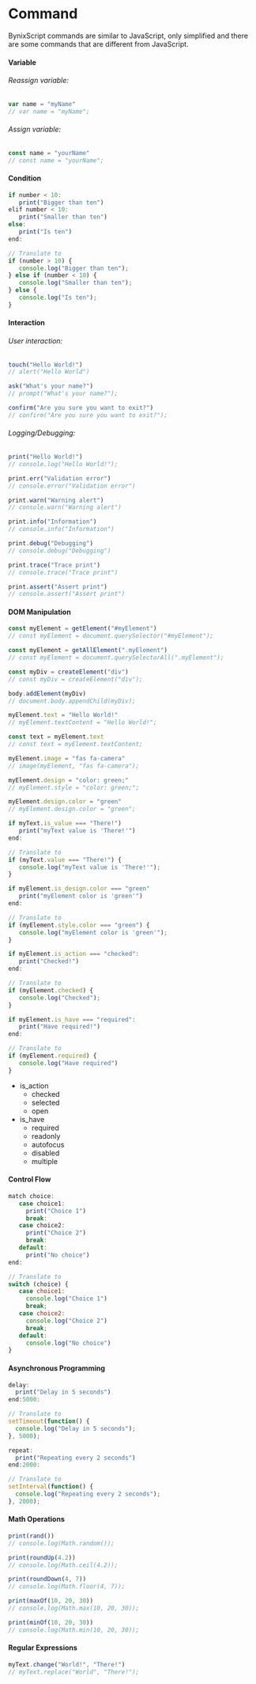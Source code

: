 # Command
BynixScript commands are similar to JavaScript, only simplified and there are some commands that are different from JavaScript.
#### Variable
###### Reassign variable:
```javascript
var name = "myName"
// var name = "myName";
```
###### Assign variable:
```javascript
const name = "yourName"
// const name = "yourName";
```
#### Condition
```javascript
if number < 10:
   print("Bigger than ten")
elif number < 10:
   print("Smaller than ten")
else:
   print("Is ten")
end:

// Translate to
if (number > 10) {
   console.log("Bigger than ten");
} else if (number < 10) {
   console.log("Smaller than ten");
} else {
   console.log("Is ten");
}
```
#### Interaction
###### User interaction:
```javascript
touch("Hello World!")
// alert("Hello World")

ask("What's your name?")
// prompt("What's your name?");

confirm("Are you sure you want to exit?")
// confirm("Are you sure you want to exit?");
```
###### Logging/Debugging:
```javascript
print("Hello World!")
// console.log("Hello World!");

print.err("Validation error")
// console.error("Validation error")

print.warn("Warning alert")
// console.warn("Warning alert")

print.info("Information")
// console.info("Information")

print.debug("Debugging")
// console.debug("Debugging")

print.trace("Trace print")
// console.trace("Trace print")

print.assert("Assert print")
// console.assert("Assert print")
```
#### DOM Manipulation
```javascript
const myElement = getElement("#myElement")
// const myElement = document.querySelector("#myElement");

const myElement = getAllElement(".myElement")
// const myElement = document.querySelectorAll(".myElement");

const myDiv = createElement("div")
// const myDiv = createElement("div");

body.addElement(myDiv)
// document.body.appendChild(myDiv);

myElement.text = "Hello World!"
// myElement.textContent = "Hello World!";

const text = myElement.text
// const text = myElement.textContent;

myElement.image = "fas fa-camera"
// image(myElement, "fas fa-camera");

myElement.design = "color: green;"
// myElement.style = "color: green;";

myElement.design.color = "green"
// myElement.design.color = "green";
```
```javascript
if myText.is_value === "There!")
   print("myText value is 'There!'")
end:

// Translate to
if (myText.value === "There!") {
   console.log("myText value is 'There!'");
}

if myElement.is_design.color === "green"
   print("myElement color is 'green'")
end:

// Translate to
if (myElement.style.color === "green") {
   console.log("myElement color is 'green'");
}

if myElement.is_action === "checked":
   print("Checked!")
end:

// Translate to
if (myElement.checked) {
   console.log("Checked");
}

if myElement.is_have === "required":
   print("Have required!")
end:

// Translate to
if (myElement.required) {
   console.log("Have required")
}
```
- is_action
   - checked
   - selected
   - open
- is_have
   - required
   - readonly
   - autofocus
   - disabled
   - multiple
#### Control Flow
```javascript
match choice:
   case choice1:
     print("Choice 1")
     break:
   case choice2:
     print("Choice 2")
     break:
   default:
     print("No choice")
end:

// Translate to
switch (choice) {
   case choice1:
     console.log("Choice 1")
     break;
   case choice2:
     console.log("Choice 2")
     break;
   default:
     console.log("No choice")
}
```
#### Asynchronous Programming
```javascript
delay:
  print("Delay in 5 seconds")
end:5000:

// Translate to
setTimeout(function() {
  console.log("Delay in 5 seconds");
}, 5000);

repeat:
  print("Repeating every 2 seconds")
end:2000:

// Translate to
setInterval(function() {
  console.log("Repeating every 2 seconds");
}, 2000);
```
#### Math Operations
```javascript
print(rand())
// console.log(Math.random());

print(roundUp(4.2))
// console.log(Math.ceil(4.2));

print(roundDown(4, 7))
// console.log(Math.floor(4, 7));

print(maxOf(10, 20, 30))
// console.log(Math.max(10, 20, 30));

print(minOf(10, 20, 30))
// console.log(Math.min(10, 20, 30));
```
#### Regular Expressions
```javascript
myText.change("World!", "There!")
// myText.replace("World", "There!");
```
